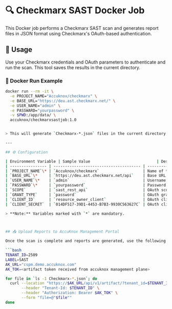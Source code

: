 # 🔍 Checkmarx SAST Docker Job

This Docker job performs a Checkmarx SAST scan and generates report files in JSON format using Checkmarx's OAuth-based authentication.

## 🚀 Usage

Use your Checkmarx credentials and OAuth parameters to authenticate and run the scan. This tool saves the results in the current directory.

### 🐳 Docker Run Example

```bash
docker run --rm -it \
  -e PROJECT_NAME="Accuknox/checkmarx" \
  -e BASE_URL="https://deu.ast.checkmarx.net/" \
  -e USER_NAME="admin" \
  -e PASSWARD="yourpassword" \
  -v $PWD:/app/data/ \
  accuknox/checkmarxsastjob:1.0


> This will generate `Checkmarx-*.json` files in the current directory, one per project/component found.

---

## ⚙️ Configuration

| Environment Variable | Sample Value                             | Description                                          |
| ---------------- | -------------------------------------- | -------------------------------------------------------- |
| `PROJECT_NAME`\* | `Accuknox/checkmarx`                   | Name of the Checkmarx project to scan                    |
| `BASE_URL`\*     | `https://deu.ast.checkmarx.net/api`    | Base URL for the Checkmarx API                           |
| `USER_NAME`\*    | `admin`                                | Username for Checkmarx login (used for token generation) |
| `PASSWARD`\*     | `yourpassword`                         | Password for Checkmarx login (used for token generation) |
| `SCOPE`          | `sast_rest_api`                        | OAuth scope used for token generation ( default: `sast_rest_api` ) |
| `GRANT_TYPE`     | `password`                             | OAuth grant type ( default: `passward` )                   |
| `CLIENT_ID`      | `resource_owner_client`                | OAuth client ID ( default: `resource_owner_client` )       |
| `CLIENT_SECRET`  | `014DF517-39D1-4453-B7B3-9930C563627C` | OAuth client secret  ( default: `014DF517-39D1-4453-B7B3-9930C563627C` ) |

> **Note:** Variables marked with `*` are mandatory.



## 📤 Upload Reports to AccuKnox Management Portal

Once the scan is complete and reports are generated, use the following script to upload them to the AccuKnox Management Plane:

```bash
TENANT_ID=2509
LABEL=SAST
AK_URL="cspm.demo.accuknox.com"
AK_TOK=<artifact token received from accuknox management plane>

for file in `ls -1 Checkmarx-*.json`; do
  curl --location "https://$AK_URL/api/v1/artifact/?tenant_id=$TENANT_ID&data_type=CX&save_to_s3=True&label_id=$LABEL" \
       --header "Tenant-Id: $TENANT_ID" \
       --header "Authorization: Bearer $AK_TOK" \
       --form "file=@"$file""
done
```
